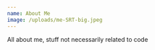 ```yaml
---
name: About Me
image: /uploads/me-SRT-big.jpeg
---
```

All about me, stuff not necessarily related to code
